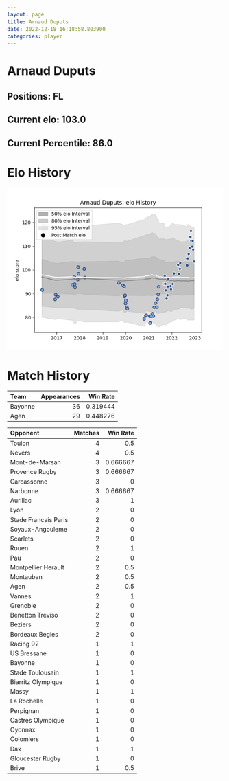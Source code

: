 ```yaml
---  
layout: page  
title: Arnaud Duputs  
date: 2022-12-18 16:18:58.803900  
categories: player  
---
```

# Arnaud Duputs

## Positions: FL

## Current elo: 103.0

## Current Percentile: 86.0

# Elo History


![elo history](history_ArnaudDuputs.png)
# Match History


| Team    |   Appearances |   Win Rate |
|:--------|--------------:|-----------:|
| Bayonne |            36 |   0.319444 |
| Agen    |            29 |   0.448276 |

| Opponent             |   Matches |   Win Rate |
|:---------------------|----------:|-----------:|
| Toulon               |         4 |   0.5      |
| Nevers               |         4 |   0.5      |
| Mont-de-Marsan       |         3 |   0.666667 |
| Provence Rugby       |         3 |   0.666667 |
| Carcassonne          |         3 |   0        |
| Narbonne             |         3 |   0.666667 |
| Aurillac             |         3 |   1        |
| Lyon                 |         2 |   0        |
| Stade Francais Paris |         2 |   0        |
| Soyaux-Angouleme     |         2 |   0        |
| Scarlets             |         2 |   0        |
| Rouen                |         2 |   1        |
| Pau                  |         2 |   0        |
| Montpellier Herault  |         2 |   0.5      |
| Montauban            |         2 |   0.5      |
| Agen                 |         2 |   0.5      |
| Vannes               |         2 |   1        |
| Grenoble             |         2 |   0        |
| Benetton Treviso     |         2 |   0        |
| Beziers              |         2 |   0        |
| Bordeaux Begles      |         2 |   0        |
| Racing 92            |         1 |   1        |
| US Bressane          |         1 |   0        |
| Bayonne              |         1 |   0        |
| Stade Toulousain     |         1 |   1        |
| Biarritz Olympique   |         1 |   0        |
| Massy                |         1 |   1        |
| La Rochelle          |         1 |   0        |
| Perpignan            |         1 |   0        |
| Castres Olympique    |         1 |   0        |
| Oyonnax              |         1 |   0        |
| Colomiers            |         1 |   0        |
| Dax                  |         1 |   1        |
| Gloucester Rugby     |         1 |   0        |
| Brive                |         1 |   0.5      |